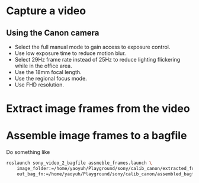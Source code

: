 
# Capture a video

## Using the Canon camera

- Select the full manual mode to gain access to exposure control.
- Use low exposure time to reduce motion blur.
- Select 29Hz frame rate instead of 25Hz to reduce lighting flickering while in the office area.
- Use the 18mm focal length.
- Use the regional focus mode.
- Use FHD resolution.

# Extract image frames from the video

# Assemble image frames to a bagfile

Do something like

```bash
roslaunch sony_video_2_bagfile assmeble_frames.launch \
    image_folder:=/home/yaoyuh/Playground/sony/calib_canon/extracted_frames \
    out_bag_fn:=/home/yaoyuh/Playground/sony/calib_canon/assembled_bagfile/cannon_20230328.bag
```

